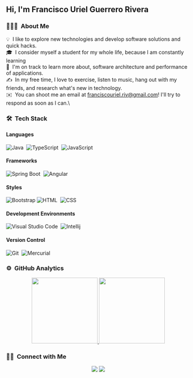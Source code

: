 
<h2>Hi, I'm Francisco Uriel Guerrero Rivera</h2>



### 👨🏻‍💻 &nbsp;About Me

💡 &nbsp;I like to explore new technologies and develop software solutions and quick hacks.\
🎓 &nbsp;I consider myself a student for my whole life, because I am constantly learning\
🌱 &nbsp;I'm on track to learn more about, software architecture and performance of applications.\
✍️ &nbsp;In my free time, I love to exercise, listen to music, hang out with my friends, and research what's new in technology.\
✉️ &nbsp;You can shoot me an email at franciscouriel.riv@gmail.com! I'll try to respond as soon as I can.\


### 🛠 &nbsp;Tech Stack

#### Languages
![Java](https://img.shields.io/badge/-Java-05122A?style=flat&logo=Java&logoColor=FFA518)&nbsp;
![TypeScript](https://img.shields.io/badge/-TypeScript-05122A?style=flat&logo=typescript)&nbsp;
![JavaScript](https://img.shields.io/badge/-JavaScript-05122A?style=flat&logo=javascript)&nbsp;

#### Frameworks
![Spring Boot](https://img.shields.io/badge/-Spring%20Boot-05122A?style=flat&logo=spring-boot)&nbsp;
![Angular](https://img.shields.io/badge/-Angular-05122A?style=flat&logo=angular)&nbsp;

#### Styles
![Bootstrap](https://img.shields.io/badge/-Bootstrap-05122A?style=flat&logo=bootstrap&logoColor=563D7C)
![HTML](https://img.shields.io/badge/-HTML-05122A?style=flat&logo=HTML5)&nbsp;
![CSS](https://img.shields.io/badge/-CSS-05122A?style=flat&logo=CSS3&logoColor=1572B6)&nbsp;

#### Development Environments
![Visual Studio Code](https://img.shields.io/badge/-Visual%20Studio%20Code-05122A?style=flat&logo=visual-studio-code&logoColor=007ACC)&nbsp;
![Intellij](https://img.shields.io/badge/-Intellij-05122A?style=flat&logo=intellij-idea&logoColor=red&logoColor=black)&nbsp;


#### Version Control
![Git](https://img.shields.io/badge/-Git-05122A?style=flat&logo=git)&nbsp;
![Mercurial](https://img.shields.io/badge/-Mercurial-05122A?style=flat&logo=mercurial)&nbsp;


### ⚙️ &nbsp;GitHub Analytics

<p align="center">
<a href="https://github.com/UrielRivera2000">
  <img height="180em" src="https://github-readme-stats-eight-theta.vercel.app/api?username=UrielRivera2000&show_icons=true&theme=algolia&include_all_commits=true&count_private=true"/>
  <img height="180em" src="https://github-readme-stats-eight-theta.vercel.app/api/top-langs/?username=UrielRivera2000&layout=compact&langs_count=6&theme=algolia"/>
</a>
</p>

### 🤝🏻 &nbsp;Connect with Me

<p align="center">
<a href="https://www.linkedin.com/in/francisco-uriel-guerrero-rivera-bb0607205"><img src="https://img.shields.io/badge/-Francsico%20Uriel%20Guerrero%20Rivera-0077B5?style=flat&logo=Linkedin&logoColor=white"/></a>
<a href="mailto:franciscouriel.riv@gmail.com"><img src="https://img.shields.io/badge/-franciscouriel.riv@gmail.com-D14836?style=flat&logo=Gmail&logoColor=white"/></a>
</p>
